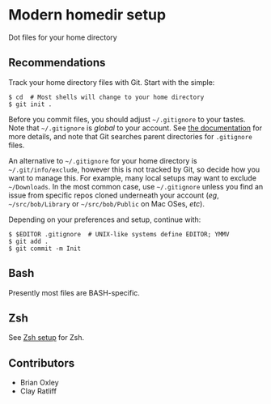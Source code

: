# Modern homedir setup

Dot files for your home directory

## Recommendations

Track your home directory files with Git. Start with the simple:

```shell
$ cd  # Most shells will change to your home directory
$ git init .
```

Before you commit files, you should adjust `~/.gitignore` to your tastes.  
Note that `~/.gitignore` is _global_ to your account.
See [the documentation](https://git-scm.com/docs/gitignore) for more details,
and note that Git searches parent directories for `.gitignore` files.

An alternative to `~/.gitignore` for your home directory is
`~/.git/info/exclude`, however this is not tracked by Git, so decide how you
want to manage this. For example, many local setups may want to exclude
`~/Downloads`. In the most common case, use `~/.gitignore` unless you find an
issue from specific repos cloned underneath your account (_eg_,
`~/src/bob/Library` or `~/src/bob/Public` on Mac OSes, _etc_).
    
Depending on your preferences and setup, continue with:

```shell
$ $EDITOR .gitignore  # UNIX-like systems define EDITOR; YMMV
$ git add .
$ git commit -m Init
```

## Bash

Presently most files are BASH-specific.

## Zsh

See [Zsh setup](.zshrc) for Zsh.

## Contributors

* Brian Oxley
* Clay Ratliff
